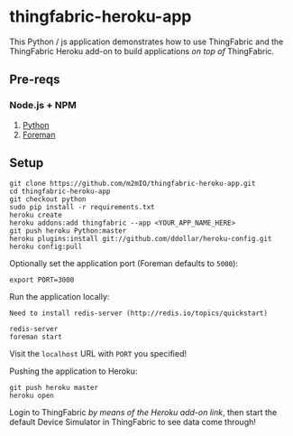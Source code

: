 # thingfabric-heroku-app

This Python / js application demonstrates how to use ThingFabric and the ThingFabric Heroku add-on to build applications _on top of_ ThingFabric.

## Pre-reqs

### Node.js + NPM

1. [Python](https://www.python.org/)
1. [Foreman](https://github.com/ddollar/foreman)


## Setup

    git clone https://github.com/m2mIO/thingfabric-heroku-app.git
    cd thingfabric-heroku-app
    git checkout python
    sudo pip install -r requirements.txt
    heroku create
    heroku addons:add thingfabric --app <YOUR_APP_NAME_HERE>
    git push heroku Python:master
    heroku plugins:install git://github.com/ddollar/heroku-config.git
    heroku config:pull

Optionally set the application port (Foreman defaults to `5000`):

    export PORT=3000

Run the application locally:

    Need to install redis-server (http://redis.io/topics/quickstart)

    redis-server
    foreman start

Visit the `localhost` URL with `PORT` you specified!

Pushing the application to Heroku:

    git push heroku master
    heroku open

Login to ThingFabric _by means of the Heroku add-on link_, then start the default Device Simulator in ThingFabric to see data come through!
